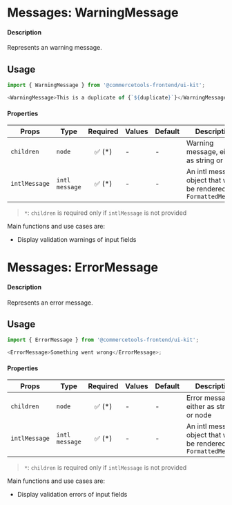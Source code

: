 # Messages: WarningMessage

#### Description

Represents an warning message.

## Usage

```js
import { WarningMessage } from '@commercetools-frontend/ui-kit';

<WarningMessage>This is a duplicate of {`${duplicate}`}</WarningMessage>;
```

#### Properties

| Props         | Type           | Required | Values | Default | Description                                                          |
| ------------- | -------------- | :------: | ------ | ------- | -------------------------------------------------------------------- |
| `children`    | `node`         | ✅ (\*)  | -      | -       | Warning message, either as string or node                          |
| `intlMessage` | `intl message` | ✅ (\*)  | -      | -       | An intl message object that will be rendered with `FormattedMessage` |

> `*`: `children` is required only if `intlMessage` is not provided

Main functions and use cases are:

- Display validation warnings of input fields

# Messages: ErrorMessage

#### Description

Represents an error message.

## Usage

```js
import { ErrorMessage } from '@commercetools-frontend/ui-kit';

<ErrorMessage>Something went wrong</ErrorMessage>;
```

#### Properties

| Props         | Type           | Required | Values | Default | Description                                                          |
| ------------- | -------------- | :------: | ------ | ------- | -------------------------------------------------------------------- |
| `children`    | `node`         | ✅ (\*)  | -      | -       | Error message, either as string or node                            |
| `intlMessage` | `intl message` | ✅ (\*)  | -      | -       | An intl message object that will be rendered with `FormattedMessage` |

> `*`: `children` is required only if `intlMessage` is not provided

Main functions and use cases are:

- Display validation errors of input fields
